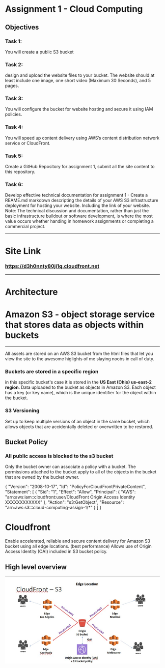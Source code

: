 # Assignment 1 - Cloud Computing

## Objectives
### Task 1: 
You will create a public S3 bucket
### Task 2: 
design and upload the website files to your bucket. The website should at least include one image, one short video (Maximum 30 Seconds), and 5 pages.  
### Task 3: 
You will configure the bucket for website hosting and secure it using IAM policies.
### Task 4: 
You will speed up content delivery using AWS’s content distribution network service or CloudFront.
### Task 5: 
Create a GitHub Repository for assignment 1, submit all the site content to this repository. 
### Task 6: 
Develop effective technical documentation for assignment 1 - Create a REAME.md markdown descripting the details of your AWS S3 infrastructure deployment for hosting your website. Including the link of your website.  Note: The technical discussion and documentation, rather than just the basic infrastructure buildout or software development, is where the most value occurs whether handing in homework assignments or completing a commercial project.
___

# Site Link
### https://d3h0nnty80ji1q.cloudfront.net

___
# Architecture

# Amazon S3 - object storage service that stores data as objects within buckets
___

All assets are stored on an AWS S3 bucket from the html files that let you view the site to the awesome higlights of me slaying noobs in call of duty.

### Buckets are stored in a specific region 
in this specific bucket's case it is stored in the **US East (Ohio) us-east-2 region**.
Data uploaded to the bucket as objects in Amazon S3. Each object has a key (or key name), which is the unique identifier for the object within the bucket.

###  S3 Versioning
Set up to keep multiple versions of an object in the same bucket, which allows objects that are accidentally deleted or overwritten to be restored.

## Bucket Policy
### All public access is blocked to the s3 bucket

Only the bucket owner can associate a policy with a bucket. The permissions attached to the bucket apply to all of the objects in the bucket that are owned by the bucket owner.

{
    "Version": "2008-10-17",
    "Id": "PolicyForCloudFrontPrivateContent",
    "Statement": [
        {
            "Sid": "1",
            "Effect": "Allow",
            "Principal": {
                "AWS": "arn:aws:iam::cloudfront:user/CloudFront Origin Access Identity XXXXXXXXXXXX"
            },
            "Action": "s3:GetObject",
            "Resource": "arn:aws:s3:::cloud-computing-assign-1/*"
        }
    ]
}

# Cloudfront
Enable accelerated, reliable and secure content delivery for Amazon S3 bucket using all edge locations. (best performance)
Allows use of Origin Access Identity (OAI) included in S3 bucket policy.


## High level overview

![Alt text](cloudfront_s3_highlevel_architecture.jpg)
